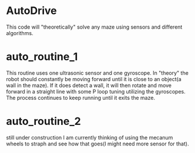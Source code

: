 # AutoDrive
This code will "theoretically" solve any maze using sensors and different algorithms.

# auto_routine_1
This routine uses one ultrasonic sensor and one gyroscope. In "theory" the robot should constantly be moving forward until it is close to an object(a wall in the maze). If it does detect a wall, it will then rotate and move forward in a straight line with some P loop tuning utilizing the gyroscopes. The process continues to keep running until it exits the maze.

# auto_routine_2
still under construction I am currently thinking of using the mecanum wheels to straph and see how that goes(I might need more sensor for that).

